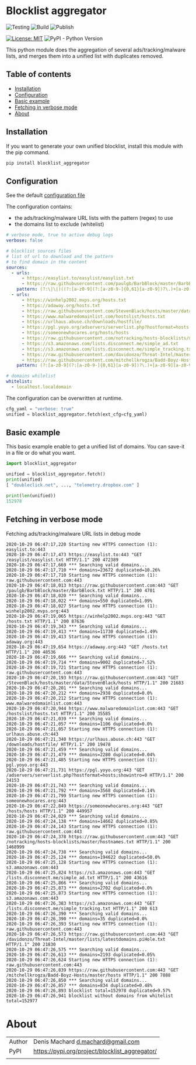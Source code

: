 # Blocklist aggregator

![Testing](https://github.com/dmachard/blocklist-aggregator/workflows/Testing/badge.svg) ![Build](https://github.com/dmachard/blocklist-aggregator/workflows/Build/badge.svg) ![Publish](https://github.com/dmachard/blocklist-aggregator/workflows/Publish%20to%20PyPI/badge.svg) 

[![License: MIT](https://img.shields.io/badge/License-MIT-yellow.svg)](https://opensource.org/licenses/MIT)
![PyPI - Python Version](https://img.shields.io/pypi/pyversions/blocklist_aggregator)

This python module does the aggregation of several ads/tracking/malware lists, and merges them into a unified list with duplicates removed.

## Table of contents
* [Installation](#installation)
* [Configuration](#configuration)
* [Basic example](#basic-example)
* [Fetching in verbose mode](#fetching-in-verbose-mode)
* [About](#about)

## Installation

If you want to generate your own unified blocklist, 
install this module with the pip command.

```python
pip install blocklist_aggregator
```

## Configuration

See the default [configuration file](https://github.com/dmachard/blocklist-aggregator/blob/main/blocklist_aggregator/blocklist.conf)

The configuration contains:
- the ads/tracking/malware URL lists with the pattern (regex) to use
- the domains list to exclude (whitelist)

```yaml
# verbose mode, true to active debug logs
verbose: false

# blocklist sources files
# list of url to download and the pattern 
# to find domain in the content
sources:
  - urls:
      - https://easylist.to/easylist/easylist.txt
      - https://raw.githubusercontent.com/paulgb/BarbBlock/master/BarbBlock.txt
    pattern: (?:\|\|)((?:[a-z0-9](?:[a-z0-9-]{0,61}[a-z0-9])?\.)+[a-z0-9][a-z0-9-]{0,61}[a-z0-9])(?:\^|\/)
  - urls:
      - https://winhelp2002.mvps.org/hosts.txt
      - https://adaway.org/hosts.txt
      - https://raw.githubusercontent.com/StevenBlack/hosts/master/data/StevenBlack/hosts
      - https://www.malwaredomainlist.com/hostslist/hosts.txt
      - https://urlhaus.abuse.ch/downloads/hostfile/
      - https://pgl.yoyo.org/adservers/serverlist.php?hostformat=hosts;showintro=0
      - https://someonewhocares.org/hosts/hosts
      - https://raw.githubusercontent.com/notracking/hosts-blocklists/master/hostnames.txt
      - https://s3.amazonaws.com/lists.disconnect.me/simple_ad.txt
      - https://s3.amazonaws.com/lists.disconnect.me/simple_tracking.txt
      - https://raw.githubusercontent.com/davidonzo/Threat-Intel/master/lists/latestdomains.piHole.txt
      - https://raw.githubusercontent.com/mitchellkrogza/Badd-Boyz-Hosts/master/hosts
    pattern: (?:[a-z0-9](?:[a-z0-9-]{0,61}[a-z0-9])?\.)+[a-z0-9][a-z0-9-]{0,61}[a-z0-9]

# domains whilelist
whitelist:
  - localhost.localdomain
```

The configuration can be overwritten at runtime.

```python
cfg_yaml = "verbose: true"
unified = blocklist_aggregator.fetch(ext_cfg=cfg_yaml)
```

## Basic example

This basic example enable to get a unified list of domains.
You can save-it in a file or do what you want.

```python
import blocklist_aggregator

unified = blocklist_aggregator.fetch()
print(unified)
[ "doubleclick.net", ..., "telemetry.dropbox.com" ]

print(len(unified))
152978
```

## Fetching in verbose mode

Fetching ads/tracking/malware URL lists in debug mode
```
2020-10-29 06:47:17,220 Starting new HTTPS connection (1): easylist.to:443
2020-10-29 06:47:17,473 https://easylist.to:443 "GET /easylist/easylist.txt HTTP/1.1" 200 472389
2020-10-29 06:47:17,669 *** Searching valid domains...
2020-10-29 06:47:17,710 *** domains=23672 duplicated=10.26%
2020-10-29 06:47:17,710 Starting new HTTPS connection (1): raw.githubusercontent.com:443
2020-10-29 06:47:18,013 https://raw.githubusercontent.com:443 "GET /paulgb/BarbBlock/master/BarbBlock.txt HTTP/1.1" 200 4701
2020-10-29 06:47:18,020 *** Searching valid domains...
2020-10-29 06:47:18,022 *** domains=550 duplicated=1.09%
2020-10-29 06:47:18,027 Starting new HTTPS connection (1): winhelp2002.mvps.org:443
2020-10-29 06:47:19,065 https://winhelp2002.mvps.org:443 "GET /hosts.txt HTTP/1.1" 200 87636
2020-10-29 06:47:19,343 *** Searching valid domains...
2020-10-29 06:47:19,413 *** domains=11730 duplicated=1.49%
2020-10-29 06:47:19,413 Starting new HTTPS connection (1): adaway.org:443
2020-10-29 06:47:19,654 https://adaway.org:443 "GET /hosts.txt HTTP/1.1" 200 48536
2020-10-29 06:47:19,666 *** Searching valid domains...
2020-10-29 06:47:19,714 *** domains=9002 duplicated=7.52%
2020-10-29 06:47:19,721 Starting new HTTPS connection (1): raw.githubusercontent.com:443
2020-10-29 06:47:20,193 https://raw.githubusercontent.com:443 "GET /StevenBlack/hosts/master/data/StevenBlack/hosts HTTP/1.1" 200 21683
2020-10-29 06:47:20,201 *** Searching valid domains...
2020-10-29 06:47:20,212 *** domains=2938 duplicated=0.0%
2020-10-29 06:47:20,212 Starting new HTTPS connection (1): www.malwaredomainlist.com:443
2020-10-29 06:47:20,944 https://www.malwaredomainlist.com:443 "GET /hostslist/hosts.txt HTTP/1.1" 200 35585
2020-10-29 06:47:21,039 *** Searching valid domains...
2020-10-29 06:47:21,057 *** domains=1106 duplicated=0.0%
2020-10-29 06:47:21,057 Starting new HTTPS connection (1): urlhaus.abuse.ch:443
2020-10-29 06:47:21,340 https://urlhaus.abuse.ch:443 "GET /downloads/hostfile/ HTTP/1.1" 200 19478
2020-10-29 06:47:21,459 *** Searching valid domains...
2020-10-29 06:47:21,479 *** domains=2280 duplicated=0.04%
2020-10-29 06:47:21,485 Starting new HTTPS connection (1): pgl.yoyo.org:443
2020-10-29 06:47:21,731 https://pgl.yoyo.org:443 "GET /adservers/serverlist.php?hostformat=hosts;showintro=0 HTTP/1.1" 200 24153
2020-10-29 06:47:21,743 *** Searching valid domains...
2020-10-29 06:47:21,792 *** domains=3568 duplicated=0.14%
2020-10-29 06:47:21,799 Starting new HTTPS connection (1): someonewhocares.org:443
2020-10-29 06:47:22,849 https://someonewhocares.org:443 "GET /hosts/hosts HTTP/1.1" 200 449957
2020-10-29 06:47:24,029 *** Searching valid domains...
2020-10-29 06:47:24,138 *** domains=14662 duplicated=0.85%
2020-10-29 06:47:24,143 Starting new HTTPS connection (1): raw.githubusercontent.com:443
2020-10-29 06:47:24,378 https://raw.githubusercontent.com:443 "GET /notracking/hosts-blocklists/master/hostnames.txt HTTP/1.1" 200 1468999
2020-10-29 06:47:24,738 *** Searching valid domains...
2020-10-29 06:47:25,124 *** domains=194622 duplicated=50.0%
2020-10-29 06:47:25,128 Starting new HTTPS connection (1): s3.amazonaws.com:443
2020-10-29 06:47:25,824 https://s3.amazonaws.com:443 "GET /lists.disconnect.me/simple_ad.txt HTTP/1.1" 200 43616
2020-10-29 06:47:25,866 *** Searching valid domains...
2020-10-29 06:47:25,873 *** domains=2702 duplicated=0.0%
2020-10-29 06:47:25,873 Starting new HTTPS connection (1): s3.amazonaws.com:443
2020-10-29 06:47:26,383 https://s3.amazonaws.com:443 "GET /lists.disconnect.me/simple_tracking.txt HTTP/1.1" 200 613
2020-10-29 06:47:26,390 *** Searching valid domains...
2020-10-29 06:47:26,390 *** domains=35 duplicated=0.0%
2020-10-29 06:47:26,393 Starting new HTTPS connection (1): raw.githubusercontent.com:443
2020-10-29 06:47:26,573 https://raw.githubusercontent.com:443 "GET /davidonzo/Threat-Intel/master/lists/latestdomains.piHole.txt HTTP/1.1" 200 21830
2020-10-29 06:47:26,575 *** Searching valid domains...
2020-10-29 06:47:26,613 *** domains=2193 duplicated=0.05%
2020-10-29 06:47:26,624 Starting new HTTPS connection (1): raw.githubusercontent.com:443
2020-10-29 06:47:26,839 https://raw.githubusercontent.com:443 "GET /mitchellkrogza/Badd-Boyz-Hosts/master/hosts HTTP/1.1" 200 7888
2020-10-29 06:47:26,850 *** Searching valid domains...
2020-10-29 06:47:26,857 *** domains=834 duplicated=0.48%
2020-10-29 06:47:26,893 blocklist total=152978 duplicated=9.57%
2020-10-29 06:47:26,941 blocklist without domains from whitelist total=152977
```

# About

| | |
| ------------- | ------------- |
| Author | Denis Machard <d.machard@gmail.com> |
| PyPI | https://pypi.org/project/blocklist_aggregator/ |
| | |
